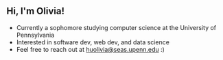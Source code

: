 ## Hi, I'm Olivia! 
- Currently a sophomore studying computer science at the University of Pennsylvania
- Interested in software dev, web dev, and data science
- Feel free to reach out at [huolivia@seas.upenn.edu](huolivia@seas.upenn.edu) :)

<!--
**olivianhu/olivianhu** is a ✨ _special_ ✨ repository because its `README.md` (this file) appears on your GitHub profile.

Here are some ideas to get you started:

- 🔭 I’m currently working on ...
- 🌱 I’m currently learning ...
- 👯 I’m looking to collaborate on ...
- 🤔 I’m looking for help with ...
- 💬 Ask me about ...
- 📫 How to reach me: ...
- 😄 Pronouns: ...
- ⚡ Fun fact: ...
-->
